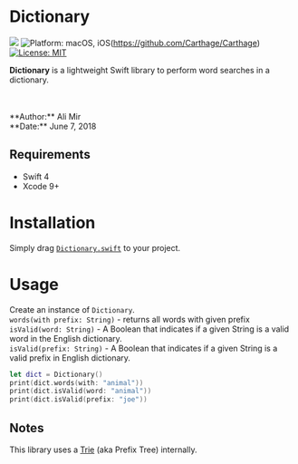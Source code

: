 # Dictionary

[![](https://img.shields.io/badge/Swift-4.0-orange.svg?style=flat-square)](https://developer.apple.com/swift/ "Swift 4") ![](https://img.shields.io/badge/platform-macOS,%20iOS-yellowgreen.svg?style=flat-square "Platform: macOS, iOS")(https://github.com/Carthage/Carthage) [![](https://img.shields.io/badge/license-MIT-lightgrey.svg?style=flat-square "License: MIT")](LICENSE.md)

**Dictionary** is a lightweight Swift library to perform word searches in a dictionary.

<br />
<br />
**Author:** Ali Mir<br />
**Date:** June 7, 2018<br />

## Requirements

- Swift 4
- Xcode 9+

# Installation
Simply drag [`Dictionary.swift`](/Dictionary.swift) to your project.

# Usage
Create an instance of `Dictionary`.<br />
`words(with prefix: String)` - returns all words with given prefix<br />
`isValid(word: String)` - A Boolean that indicates if a given String is a valid word in the English dictionary.<br />
`isValid(prefix: String)` - A Boolean that indicates if a given String is a valid prefix in English dictionary.<br />
```SWIFT
let dict = Dictionary()
print(dict.words(with: "animal"))
print(dict.isValid(word: "animal"))
print(dict.isValid(prefix: "joe"))
```

## Notes
This library uses a [Trie](https://en.wikipedia.org/wiki/Trie) (aka Prefix Tree) internally.
